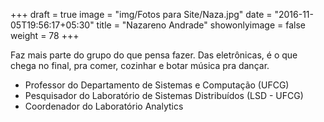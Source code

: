 +++
draft = true
image = "img/Fotos para Site/Naza.jpg"
date = "2016-11-05T19:56:17+05:30"
title = "Nazareno Andrade"
showonlyimage = false
weight = 78
+++



<!--more-->

Faz mais parte do grupo do que pensa fazer. Das eletrônicas, é o que chega no final, pra comer, cozinhar e botar música pra dançar.

* Professor do Departamento de Sistemas e Computação (UFCG)
* Pesquisador do Laboratório de Sistemas Distribuídos (LSD - UFCG)
* Coordenador do Laboratório Analytics
